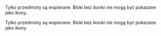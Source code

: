 Tylko przedmioty są wspierane. Bloki bez ikonki nie mogą być pokazane jako ikony..

Tylko przedmioty są wspierane. Bloki bez ikonki nie mogą być pokazane jako ikony.
